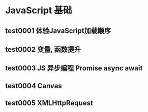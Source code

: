 # JavaScript 基础
## test0001 体验JavaScript加载顺序
## test0002 变量, 函数提升
## test0003 JS 异步编程 Promise async await
## test0004 Canvas
## test0005 XMLHttpRequest


